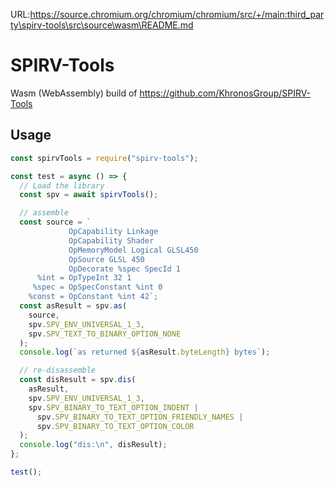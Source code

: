 URL:https://source.chromium.org/chromium/chromium/src/+/main:third_party\spirv-tools\src\source\wasm\README.md
# SPIRV-Tools

Wasm (WebAssembly) build of https://github.com/KhronosGroup/SPIRV-Tools

## Usage

```js
const spirvTools = require("spirv-tools");

const test = async () => {
  // Load the library
  const spv = await spirvTools();

  // assemble
  const source = `
             OpCapability Linkage 
             OpCapability Shader 
             OpMemoryModel Logical GLSL450 
             OpSource GLSL 450 
             OpDecorate %spec SpecId 1 
      %int = OpTypeInt 32 1 
     %spec = OpSpecConstant %int 0 
    %const = OpConstant %int 42`;
  const asResult = spv.as(
    source,
    spv.SPV_ENV_UNIVERSAL_1_3,
    spv.SPV_TEXT_TO_BINARY_OPTION_NONE
  );
  console.log(`as returned ${asResult.byteLength} bytes`);

  // re-disassemble
  const disResult = spv.dis(
    asResult,
    spv.SPV_ENV_UNIVERSAL_1_3,
    spv.SPV_BINARY_TO_TEXT_OPTION_INDENT |
      spv.SPV_BINARY_TO_TEXT_OPTION_FRIENDLY_NAMES |
      spv.SPV_BINARY_TO_TEXT_OPTION_COLOR
  );
  console.log("dis:\n", disResult);
};

test();
```
